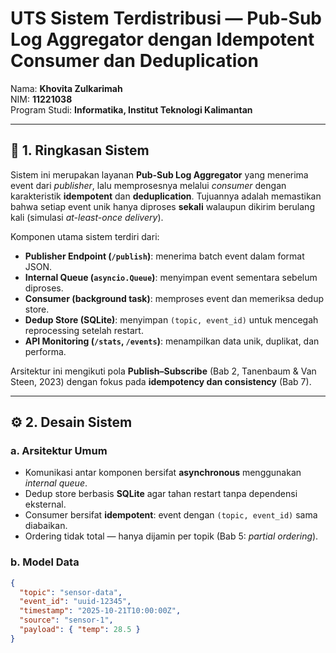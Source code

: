 # UTS Sistem Terdistribusi — Pub-Sub Log Aggregator dengan Idempotent Consumer dan Deduplication

Nama: **Khovita Zulkarimah**  
NIM: **11221038**  
Program Studi: **Informatika, Institut Teknologi Kalimantan**

---

## 🧩 1. Ringkasan Sistem

Sistem ini merupakan layanan **Pub-Sub Log Aggregator** yang menerima event dari *publisher*, lalu memprosesnya melalui *consumer* dengan karakteristik **idempotent** dan **deduplication**. Tujuannya adalah memastikan bahwa setiap event unik hanya diproses **sekali** walaupun dikirim berulang kali (simulasi *at-least-once delivery*).  

Komponen utama sistem terdiri dari:
- **Publisher Endpoint (`/publish`)**: menerima batch event dalam format JSON.
- **Internal Queue (`asyncio.Queue`)**: menyimpan event sementara sebelum diproses.
- **Consumer (background task)**: memproses event dan memeriksa dedup store.
- **Dedup Store (SQLite)**: menyimpan `(topic, event_id)` untuk mencegah reprocessing setelah restart.
- **API Monitoring (`/stats`, `/events`)**: menampilkan data unik, duplikat, dan performa.

Arsitektur ini mengikuti pola **Publish–Subscribe** (Bab 2, Tanenbaum & Van Steen, 2023) dengan fokus pada **idempotency dan consistency** (Bab 7).

---

## ⚙️ 2. Desain Sistem

### a. Arsitektur Umum
- Komunikasi antar komponen bersifat **asynchronous** menggunakan *internal queue*.
- Dedup store berbasis **SQLite** agar tahan restart tanpa dependensi eksternal.
- Consumer bersifat **idempotent**: event dengan `(topic, event_id)` sama diabaikan.
- Ordering tidak total — hanya dijamin per topik (Bab 5: *partial ordering*).

### b. Model Data
```json
{
  "topic": "sensor-data",
  "event_id": "uuid-12345",
  "timestamp": "2025-10-21T10:00:00Z",
  "source": "sensor-1",
  "payload": { "temp": 28.5 }
}
